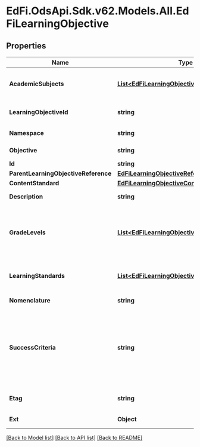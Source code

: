 # EdFi.OdsApi.Sdk.v62.Models.All.EdFiLearningObjective

## Properties

Name | Type | Description | Notes
------------ | ------------- | ------------- | -------------
**AcademicSubjects** | [**List&lt;EdFiLearningObjectiveAcademicSubject&gt;**](EdFiLearningObjectiveAcademicSubject.md) | An unordered collection of learningObjectiveAcademicSubjects. The description of the content or subject area of an assessment. | 
**LearningObjectiveId** | **string** | The identifier for the specific learning objective in the context of a standard (e.g., 111.15.3.1.A). | 
**Namespace** | **string** | Namespace for the learning objective. | 
**Objective** | **string** | The designated title of the learning objective. | 
**Id** | **string** |  | [optional] 
**ParentLearningObjectiveReference** | [**EdFiLearningObjectiveReference**](EdFiLearningObjectiveReference.md) |  | [optional] 
**ContentStandard** | [**EdFiLearningObjectiveContentStandard**](EdFiLearningObjectiveContentStandard.md) |  | [optional] 
**Description** | **string** | The description of the learning objective. | [optional] 
**GradeLevels** | [**List&lt;EdFiLearningObjectiveGradeLevel&gt;**](EdFiLearningObjectiveGradeLevel.md) | An unordered collection of learningObjectiveGradeLevels. The grade level for which the learning objective is targeted. The semantics of null is assumed to mean that the learning objective is not associated with any grade level. | [optional] 
**LearningStandards** | [**List&lt;EdFiLearningObjectiveLearningStandard&gt;**](EdFiLearningObjectiveLearningStandard.md) | An unordered collection of learningObjectiveLearningStandards. Learning standard(s) included in this objective. | [optional] 
**Nomenclature** | **string** | Reflects the specific nomenclature used for the learning objective. | [optional] 
**SuccessCriteria** | **string** | One or more statements that describes the criteria used by teachers and students to check for attainment of a learning objective. This criteria gives clear indications as to the degree to which learning is moving through the Zone or Proximal Development toward independent achievement of the learning objective. | [optional] 
**Etag** | **string** | A unique system-generated value that identifies the version of the resource. | [optional] 
**Ext** | **Object** | Extensions to the LearningObjective entity. | [optional] 

[[Back to Model list]](../../README.md#documentation-for-models) [[Back to API list]](../../README.md#documentation-for-api-endpoints) [[Back to README]](../../README.md)

